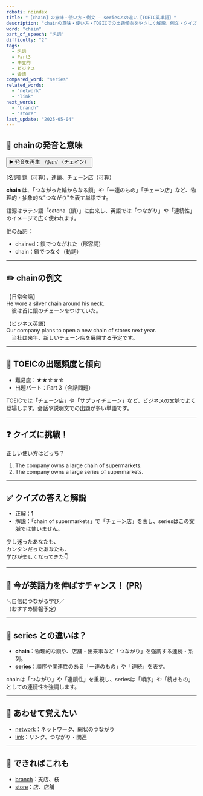 ```yaml
---
robots: noindex
title: "【chain】の意味・使い方・例文 ― seriesとの違い【TOEIC英単語】"
description: "chainの意味・使い方・TOEICでの出題傾向をやさしく解説。例文・クイズ付きでseriesとの違いもわかりやすく学べます。"
word: "chain"
part_of_speech: "名詞"
difficulty: "2"
tags:
  - 名詞
  - Part3
  - 中立的
  - ビジネス
  - 会議
compared_word: "series"
related_words:
  - "network"
  - "link"
next_words:
  - "branch"
  - "store"
last_update: "2025-05-04"
---
```


## 🔰 chainの発音と意味

<button class="play-audio" onclick="playTTS('chain')">
  <span class="play-audio-main">
    ▶️ 発音を再生　/tʃeɪn/
  </span>
  <span class="play-audio-sub">
    （チェイン）
  </span>
</button>

[名詞] 鎖（可算）、連鎖、チェーン店（可算）

**chain** は、「つながった輪からなる鎖」や「一連のもの」「チェーン店」など、物理的・抽象的な"つながり"を表す単語です。

語源はラテン語「catena（鎖）」に由来し、英語では「つながり」や「連続性」のイメージで広く使われます。

他の品詞：  
- chained：鎖でつながれた（形容詞）
- chain：鎖でつなぐ（動詞）

---

## ✏️ chainの例文

【日常会話】  
He wore a silver chain around his neck.  
　彼は首に銀のチェーンをつけていた。

【ビジネス英語】  
Our company plans to open a new chain of stores next year.  
　当社は来年、新しいチェーン店を展開する予定です。

---

## 🎯 TOEICの出題頻度と傾向

- 難易度：★★☆☆☆
- 出題パート：Part 3（会話問題）

TOEICでは「チェーン店」や「サプライチェーン」など、ビジネスの文脈でよく登場します。会話や説明文での出題が多い単語です。

---

## ❓ クイズに挑戦！

正しい使い方はどっち？

1. The company owns a large chain of supermarkets.  
2. The company owns a large series of supermarkets.

---

## ✅ クイズの答えと解説

- 正解：**1**
- 解説：「chain of supermarkets」で「チェーン店」を表し、seriesはこの文脈では使いません。

少し迷ったあなたも、  
カンタンだったあなたも、  
学びが楽しくなってきた👇️

---

## 🚀 今が英語力を伸ばすチャンス！ (PR)

<div class="info-center">
＼自信につながる学び／<br>  
（おすすめ情報予定）
</div>

---

## 🤔  series との違いは？

- **chain**：物理的な鎖や、店舗・出来事など「つながり」を強調する連続・系列。
- **[series](/word/series)**：順序や関連性のある「一連のもの」や「連続」を表す。

chainは「つながり」や「連鎖性」を重視し、seriesは「順序」や「続きもの」としての連続性を強調します。

---

## 🧩 あわせて覚えたい

- [network](/word/network)：ネットワーク、網状のつながり
- [link](/word/link)：リンク、つながり・関連

---

## 📖 できればこれも

- [branch](/word/branch)：支店、枝
- [store](/word/store)：店、店舗

<!-- cvid: aid43_bid18 -->
